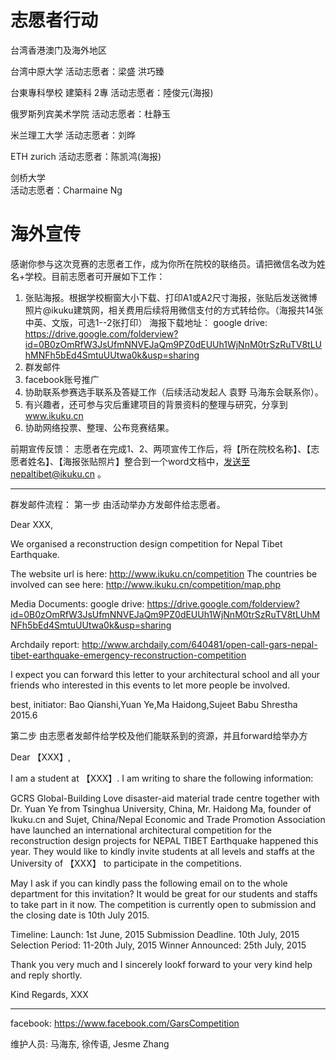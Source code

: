 # 志愿者行动


台湾香港澳门及海外地区



台湾中原大学
活动志愿者：梁盛 洪巧臻

台東專科學校 建築科  2專
活动志愿者：陸俊元(海报)

俄罗斯列宾美术学院
活动志愿者：杜静玉


米兰理工大学
活动志愿者：刘晔


ETH zurich
活动志愿者：陈凯鸿(海报)

剑桥大学  
活动志愿者：Charmaine Ng  

# 海外宣传


感谢你参与这次竞赛的志愿者工作，成为你所在院校的联络员。请把微信名改为姓名+学校。目前志愿者可开展如下工作：
1. 张贴海报。根据学校橱窗大小下载、打印A1或A2尺寸海报，张贴后发送微博照片@ikuku建筑网，相关费用后续将用微信支付的方式转给你。（海报共14张中英、文版，可选1--2张打印）
海报下载地址： google drive: https://drive.google.com/folderview?id=0B0zOmRfW3JsUfmNNVEJaQm9PZ0dEUUh1WjNnM0trSzRuTV8tLUhMNFh5bEd4SmtuUUtwa0k&usp=sharing
2. 群发邮件  
3. facebook账号推广  
4. 协助联系参赛选手联系及答疑工作（后续活动发起人 袁野 马海东会联系你）。
5. 有兴趣者，还可参与灾后重建项目的背景资料的整理与研究，分享到 www.ikuku.cn
6. 协助网络投票、整理、公布竞赛结果。

前期宣传反馈：
志愿者在完成1、2、两项宣传工作后，将【所在院校名称】、【志愿者姓名】、【海报张贴照片】整合到一个word文档中，发送至nepaltibet@ikuku.cn 。

-------


群发邮件流程：
第一步 由活动举办方发邮件给志愿者。

Dear XXX,

We organised a reconstruction design competition for Nepal Tibet Earthquake. 

The website url is here: http://www.ikuku.cn/competition
The countries be involved can see here: http://www.ikuku.cn/competition/map.php
  
Media Documents:
google drive: https://drive.google.com/folderview?id=0B0zOmRfW3JsUfmNNVEJaQm9PZ0dEUUh1WjNnM0trSzRuTV8tLUhMNFh5bEd4SmtuUUtwa0k&usp=sharing
 
Archdaily report:
http://www.archdaily.com/640481/open-call-gars-nepal-tibet-earthquake-emergency-reconstruction-competition

I expect you can forward this letter to your architectural school and all your friends who interested in this events to let more people be involved.

best,
initiator: Bao Qianshi,Yuan Ye,Ma Haidong,Sujeet Babu Shrestha
2015.6

第二步 由志愿者发邮件给学校及他们能联系到的资源，并且forward给举办方

Dear 【XXX】,

I am a student at 【XXX】. I am writing to share the following information:

GCRS Global-Building Love disaster-aid material trade centre together with Dr. Yuan Ye from Tsinghua University, China, Mr. Haidong Ma, founder of Ikuku.cn and Sujet, China/Nepal Economic and Trade Promotion Association have launched an international architectural competition for the reconstruction design projects for NEPAL TIBET Earthquake happened this year. They would like to kindly invite students at all levels and staffs at the University of 【XXX】 to participate in the competitions.

May I ask if you can kindly pass the following email on to the whole department for this invitation?  It would be great for our students and staffs to take part in it now. The competition is currently open to submission and the closing date is 10th July 2015.

Timeline:
Launch: 1st June, 2015
Submission Deadline. 10th July, 2015
Selection Period: 11-20th July, 2015
Winner Announced: 25th July, 2015

Thank you very much and I sincerely lookf forward to your very kind help and reply shortly.

Kind Regards,
XXX


--------

facebook: https://www.facebook.com/GarsCompetition

维护人员: 马海东, 徐传语, Jesme Zhang





